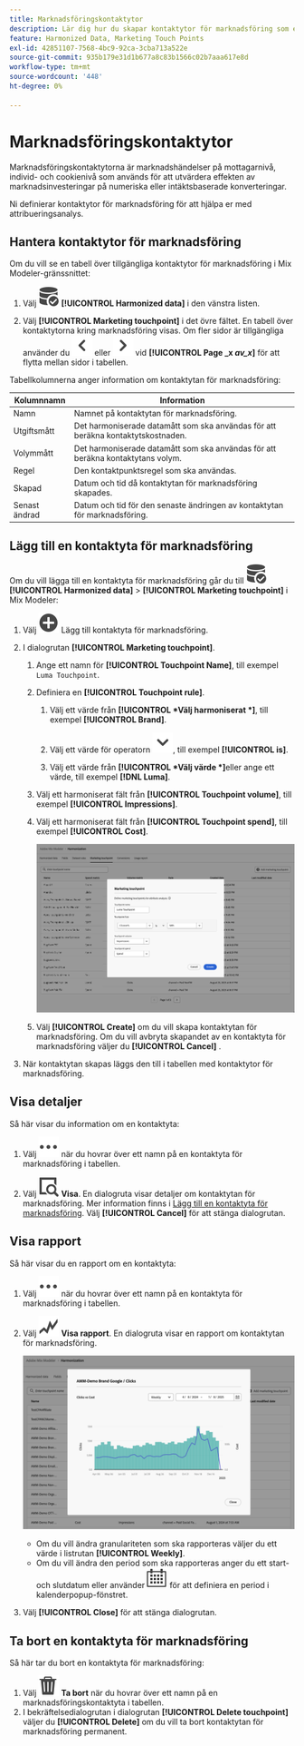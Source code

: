 ```yaml
---
title: Marknadsföringskontaktytor
description: Lär dig hur du skapar kontaktytor för marknadsföring som en del av att harmonisera data i Mix Modeler.
feature: Harmonized Data, Marketing Touch Points
exl-id: 42851107-7568-4bc9-92ca-3cba713a522e
source-git-commit: 935b179e31d1b677a8c83b1566c02b7aaa617e8d
workflow-type: tm+mt
source-wordcount: '448'
ht-degree: 0%

---
```


# Marknadsföringskontaktytor

Marknadsföringskontaktytorna är marknadshändelser på mottagarnivå, individ- och cookienivå som används för att utvärdera effekten av marknadsinvesteringar på numeriska eller intäktsbaserade konverteringar.

Ni definierar kontaktytor för marknadsföring för att hjälpa er med attribueringsanalys.

## Hantera kontaktytor för marknadsföring

Om du vill se en tabell över tillgängliga kontaktytor för marknadsföring i Mix Modeler-gränssnittet:

1. Välj ![DataSearch](/help/assets/icons/DataCheck.svg) **[!UICONTROL Harmonized data]** i den vänstra listen.

1. Välj **[!UICONTROL Marketing touchpoint]** i det övre fältet. En tabell över kontaktytorna kring marknadsföring visas. Om fler sidor är tillgängliga använder du ![Vänsterpil](/help/assets/icons/ChevronLeft.svg) eller ![Högerpil](/help/assets/icons/ChevronRight.svg) vid **[!UICONTROL Page _x _av_x_]** för att flytta mellan sidor i tabellen.

Tabellkolumnerna anger information om kontaktytan för marknadsföring:

| Kolumnnamn | Information |
| --- | ---|
| Namn | Namnet på kontaktytan för marknadsföring. |
| Utgiftsmått | Det harmoniserade datamått som ska användas för att beräkna kontaktytskostnaden. |
| Volymmått | Det harmoniserade datamått som ska användas för att beräkna kontaktytans volym. |
| Regel | Den kontaktpunktsregel som ska användas. |
| Skapad | Datum och tid då kontaktytan för marknadsföring skapades. |
| Senast ändrad | Datum och tid för den senaste ändringen av kontaktytan för marknadsföring. |


## Lägg till en kontaktyta för marknadsföring

Om du vill lägga till en kontaktyta för marknadsföring går du till ![DataSearch](/help/assets/icons/DataCheck.svg) **[!UICONTROL Harmonized data]** > **[!UICONTROL Marketing touchpoint]** i Mix Modeler:

1. Välj ![Lägg till](/help/assets/icons/AddCircle.svg) Lägg till kontaktyta för marknadsföring.

1. I dialogrutan **[!UICONTROL Marketing touchpoint]**.

   1. Ange ett namn för **[!UICONTROL Touchpoint Name]**, till exempel `Luma Touchpoint`.

   1. Definiera en **[!UICONTROL Touchpoint rule]**.

      1. Välj ett värde från **[!UICONTROL *Välj harmoniserat *]**, till exempel **[!UICONTROL Brand]**.

      1. Välj ett värde för operatorn ![Chevron](/help/assets/icons/ChevronDown.svg), till exempel **[!UICONTROL is]**.

      1. Välj ett värde från **[!UICONTROL *Välj värde *]**&#x200B;eller ange ett värde, till exempel **[!DNL Luma]**.

   1. Välj ett harmoniserat fält från **[!UICONTROL Touchpoint volume]**, till exempel **[!UICONTROL Impressions]**.

   1. Välj ett harmoniserat fält från **[!UICONTROL Touchpoint spend]**, till exempel **[!UICONTROL Cost]**.

      ![Marknadsföringskontaktyta](/help/assets/create-touchpoint.png)

   1. Välj **[!UICONTROL Create]** om du vill skapa kontaktytan för marknadsföring. Om du vill avbryta skapandet av en kontaktyta för marknadsföring väljer du **[!UICONTROL Cancel]** .

1. När kontaktytan skapas läggs den till i tabellen med kontaktytor för marknadsföring.


## Visa detaljer

Så här visar du information om en kontaktyta:

1. Välj ![Mer](/help/assets/icons/More.svg) när du hovrar över ett namn på en kontaktyta för marknadsföring i tabellen.

1. Välj ![Visa](/help/assets/icons/ViewDetail.svg) **Visa**. En dialogruta visar detaljer om kontaktytan för marknadsföring. Mer information finns i [Lägg till en kontaktyta för marknadsföring](#add-a-marketing-touchpoint). Välj **[!UICONTROL Cancel]** för att stänga dialogrutan.


## Visa rapport

Så här visar du en rapport om en kontaktyta:

1. Välj ![Mer](/help/assets/icons/More.svg) när du hovrar över ett namn på en kontaktyta för marknadsföring i tabellen.

1. Välj ![GraphTrend](/help/assets/icons/GraphTrend.svg) **Visa rapport**. En dialogruta visar en rapport om kontaktytan för marknadsföring.

   ![Vyrapport för marknadsföringskontaktyta](../assets/marketingtouchpoint-view-report.png)

   * Om du vill ändra granulariteten som ska rapporteras väljer du ett värde i listrutan **[!UICONTROL Weekly]**.
   * Om du vill ändra den period som ska rapporteras anger du ett start- och slutdatum eller använder ![Kalender](/help/assets/icons/Calendar.svg) för att definiera en period i kalenderpopup-fönstret.

1. Välj **[!UICONTROL Close]** för att stänga dialogrutan.

## Ta bort en kontaktyta för marknadsföring

Så här tar du bort en kontaktyta för marknadsföring:

1. Välj ![Ta bort](/help/assets/icons/Delete.svg) **Ta bort** när du hovrar över ett namn på en marknadsföringskontaktyta i tabellen.
1. I bekräftelsedialogrutan i dialogrutan **[!UICONTROL Delete touchpoint]** väljer du **[!UICONTROL Delete]** om du vill ta bort kontaktytan för marknadsföring permanent.

